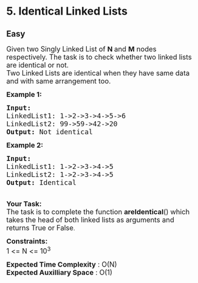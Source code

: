 # 5. Identical Linked Lists
## Easy
<div class="problem-statement">
                <p></p><p><span style="font-size:18px">Given two&nbsp;Singly Linked List of&nbsp;<strong>N </strong>and <strong>M</strong> nodes respectively. The task is to check whether two linked lists are identical or not.&nbsp;<br>
Two Linked Lists are identical when they have same data and with same arrangement too.</span></p>

<p><span style="font-size:18px"><strong>Example 1:</strong></span></p>

<pre><span style="font-size:18px"><strong>Input:
</strong>LinkedList1: 1-&gt;2-&gt;3-&gt;4-&gt;5-&gt;6
LinkedList2: 99-&gt;59-&gt;42-&gt;20
<strong>Output: </strong>Not identical<strong> </strong></span></pre>

<p><span style="font-size:18px"><strong>Example 2:</strong></span></p>

<pre><span style="font-size:18px"><strong>Input:
</strong>LinkedList1: 1-&gt;2-&gt;3-&gt;4-&gt;5
LinkedList2: 1-&gt;2-&gt;3-&gt;4-&gt;5
<strong>Output: </strong>Identical<strong>
 </strong></span>
</pre>

<p><span style="font-size:18px"><strong>Your Task:</strong><br>
The task is to complete the function <strong>areIdentical</strong>() which takes the head of both linked lists as arguments and returns True or False</span>.</p>

<p><span style="font-size:18px"><strong>Constraints:</strong><br>
1 &lt;= N &lt;= 10<sup>3</sup></span></p>

<p><span style="font-size:18px"><strong>Expected Time Complexity</strong> : O(N)<br>
<strong>Expected Auxilliary Space</strong> : O(1)</span></p>
 <p></p>
            </div>
